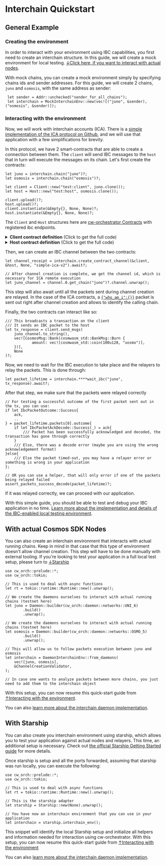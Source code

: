 # Interchain Quickstart

## General Example

### Creating the environment

In order to interact with your environment using IBC capabilities, you first need to create an interchain structure.
In this guide, we will create a mock environment for local testing. [↓Click here, if you want to interact with actual nodes](#with-actual-cosmos-sdk-nodes).

With mock chains, you can create a mock environment simply by specifying chains ids and sender addresses.
For this guide, we will create 2 chains, `juno` and `osmosis`, with the same address as sender:  

```rust,ignore
 let sender = Addr::unchecked("sender_for_all_chains");
 let interchain = MockInterchainEnv::new(vec![("juno", &sender), ("osmosis", &sender)]);
```

### Interacting with the environment

Now, we will work with interchain accounts (ICA). There is a <a href="https://github.com/confio/cw-ibc-demo" target="_blank">simple implementation of the ICA protocol on Github</a>, and we will use that application with a few simplifications for brevity.

In this protocol, we have 2 smart-contracts that are able to create a connection between them.
The `client` will send IBC messages to the `host` that in turn will execute the messages on its chain.
Let's first create the contracts:

```rust,ignore
let juno = interchain.chain("juno")?;
let osmosis = interchain.chain("osmosis")?;

let client = Client::new("test:client", juno.clone());
let host = Host::new("test:host", osmosis.clone());

client.upload()?;
host.upload()?;
client.instantiate(&Empty{}, None, None)?;
host.instantiate(&Empty{}, None, None)?;
```

The `Client` and `Host` structures here are [cw-orchestrator Contracts](../contracts/interfaces.md) with registered ibc endpoints. 

<details>
  <summary><strong>Client contract definition</strong> (Click to get the full code)</summary>

```rust,ignore
# use cw_orch::prelude::ContractWrapper;
# use cw_orch::contract::WasmPath;
#[interface(
    simple_ica_controller::msg::InstantiateMsg,
    simple_ica_controller::msg::ExecuteMsg,
    simple_ica_controller::msg::QueryMsg,
    Empty
)]
struct Client;

impl<Chain> Uploadable for Client<Chain> {
    // No wasm needed for this example
    // You would need to get the contract wasm to be able to interact with actual Cosmos SDK nodes
    fn wasm(_chain: &ChainInfoOwned) -> WasmPath {
        unimplemented!("No wasm")
    }
    // Return a CosmWasm contract wrapper with IBC capabilities
    fn wrapper() -> Box<dyn MockContract<Empty>> {
        Box::new(
            ContractWrapper::new_with_empty(
                simple_ica_controller::contract::execute,
                simple_ica_controller::contract::instantiate,
                simple_ica_controller::contract::query,
            )
            .with_ibc(
                simple_ica_controller::ibc::ibc_channel_open,
                simple_ica_controller::ibc::ibc_channel_connect,
                simple_ica_controller::ibc::ibc_channel_close,
                simple_ica_controller::ibc::ibc_packet_receive,
                simple_ica_controller::ibc::ibc_packet_ack,
                simple_ica_controller::ibc::ibc_packet_timeout,
            ),
        )
    }
}
```  

</details>

<details>
  <summary><strong>Host contract definition</strong> (Click to get the full code)</summary>

```rust,ignore
// This is used because the simple_ica_host contract doesn't have an execute endpoint defined 
pub fn host_execute(_: DepsMut, _: Env, _: MessageInfo, _: Empty) -> StdResult<Response> {
    Err(StdError::generic_err("Execute not implemented for host"))
}

#[interface(
    simple_ica_host::msg::InstantiateMsg,
    Empty,
    simple_ica_host::msg::QueryMsg,
    Empty
)]
struct Host;

impl<Chain> Uploadable for Host<Chain> {
    // No wasm needed for this example
    // You would need to get the contract wasm to be able to interact with actual Cosmos SDK nodes
    fn wasm(_chain: &ChainInfoOwned) -> WasmPath {
        unimplemented!("No wasm")
    }
    // Return a CosmWasm contract wrapper with IBC capabilities
    fn wrapper() -> Box<dyn MockContract<Empty>> {
        Box::new(
            ContractWrapper::new_with_empty(
                host_execute,
                simple_ica_host::contract::instantiate,
                simple_ica_host::contract::query,
            )
            .with_reply(simple_ica_host::contract::reply)
            .with_ibc(
                simple_ica_host::contract::ibc_channel_open,
                simple_ica_host::contract::ibc_channel_connect,
                simple_ica_host::contract::ibc_channel_close,
                simple_ica_host::contract::ibc_packet_receive,
                simple_ica_host::contract::ibc_packet_ack,
                simple_ica_host::contract::ibc_packet_timeout,
            ),
        )
    }
}
```  

</details>

Then, we can create an IBC channel between the two contracts:

```rust,ignore
let channel_receipt = interchain.create_contract_channel(&client, &host, None, "simple-ica-v2").await?;

// After channel creation is complete, we get the channel id, which is necessary for ICA remote execution
let juno_channel = channel.0.get_chain("juno")?.channel.unwrap();
```

This step will also await until all the packets sent during channel creation are relayed. In the case of the ICA contracts, a <a href="https://github.com/confio/cw-ibc-demo/blob/main/contracts/simple-ica-controller/src/ibc.rs#L54" target="_blank">`{"who_am_i":{}}`</a> packet is sent out right after channel creation and allows to identify the calling chain.

Finally, the two contracts can interact like so:

```rust,ignore
/// This broadcasts a transaction on the client
/// It sends an IBC packet to the host
let tx_response = client.send_msgs(
    juno_channel.to_string(), 
    vec![CosmosMsg::Bank(cosmwasm_std::BankMsg::Burn {
            amount: vec![cosmwasm_std::coin(100u128, "uosmo")],
    })],
    None
)?;
```

Now, we need to wait for the IBC execution to take place and the relayers to relay the packets. This is done through:

```rust,ignore
let packet_lifetime = interchain.****wait_ibc("juno", tx_response).await?;
```

After that step, we make sure that the packets were relayed correctly

```rust,ignore
// For testing a successful outcome of the first packet sent out in the tx, you can use: 
if let IbcPacketOutcome::Success{
    ack,
    ..
} = packet_lifetime.packets[0].outcome{
    if let IbcPacketAckDecode::Success(_) = ack{
        /// Packet has been successfully acknowledged and decoded, the transaction has gone through correctly
    }
    /// Else, there was a decode error (maybe you are using the wrong acknowledgement format)
}else{
    /// Else the packet timed-out, you may have a relayer error or something is wrong in your application
};

// OR you can use a helper, that will only error if one of the packets being relayed failed
assert_packets_success_decode(packet_lifetime)?;
```

If it was relayed correctly, we can proceed with our application.

With this simple guide, you should be able to test and debug your IBC application in no time.
[Learn more about the implementation and details of the IBC-enabled local testing environment](./integrations/mock.md).

## With actual Cosmos SDK Nodes

You can also create an interchain environment that interacts with actual running chains. Keep in mind in that case that this type of environment doesn't allow channel creation. This step will have to be done manually with external tooling. If you're looking to test your application in a full local test setup, please turn to [↓Starship](#with-starship)

```rust,ignore
use cw_orch::prelude::*;
use cw_orch::tokio;

// This is used to deal with async functions
let rt = tokio::runtime::Runtime::new().unwrap();

// We create the daemons ourselves to interact with actual running chains (testnet here)
let juno = Daemon::builder(cw_orch::daemon::networks::UNI_6)
        .build()
        .unwrap(); 

// We create the daemons ourselves to interact with actual running chains (testnet here)
let osmosis = Daemon::builder(cw_orch::daemon::networks::OSMO_5)
        .build()
        .unwrap();

// This will allow us to follow packets execution between juno and osmosis
let interchain = DaemonInterchainEnv::from_daemons(
    vec![juno, osmosis],
    &ChannelCreationValidator,
);

// In case one wants to analyze packets between more chains, you just need to add them to the interchain object
```

With this setup, you can now resume this quick-start guide from [↑Interacting with the environment](#interacting-with-the-environment).

You can also [learn more about the interchain daemon implementation](./integrations/daemon.md).

## With Starship

You can also create you interchain environment using starship, which allows you to test your application against actual nodes and relayers. This time, an additional setup is necessary.
Check out <a href="https://docs.cosmology.zone/starship" target="_blank">the official Starship Getting Started guide</a> for more details.

Once starship is setup and all the ports forwarded, assuming that starship was run locally, you can execute the following:

```rust,ignore
use cw_orch::prelude::*;
use cw_orch::tokio;

// This is used to deal with async functions
let rt = tokio::runtime::Runtime::new().unwrap();

// This is the starship adapter
let starship = Starship::new(None).unwrap();

// You have now an interchain environment that you can use in your application
let interchain = starship.interchain_env();
```

This snippet will identify the local Starship setup and initialize all helpers and information needed for interaction using cw-orchestrator.
With this setup, you can now resume this quick-start guide from [↑Interacting with the environment](#interacting-with-the-environment)

You can also [learn more about the interchain daemon implementation](./integrations/daemon.md).
